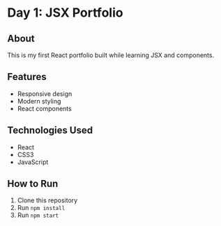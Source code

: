 # Day 1: JSX Portfolio

## About
This is my first React portfolio built while learning JSX and components.

## Features
- Responsive design
- Modern styling
- React components

## Technologies Used
- React
- CSS3
- JavaScript

## How to Run
1. Clone this repository
2. Run `npm install`
3. Run `npm start`
